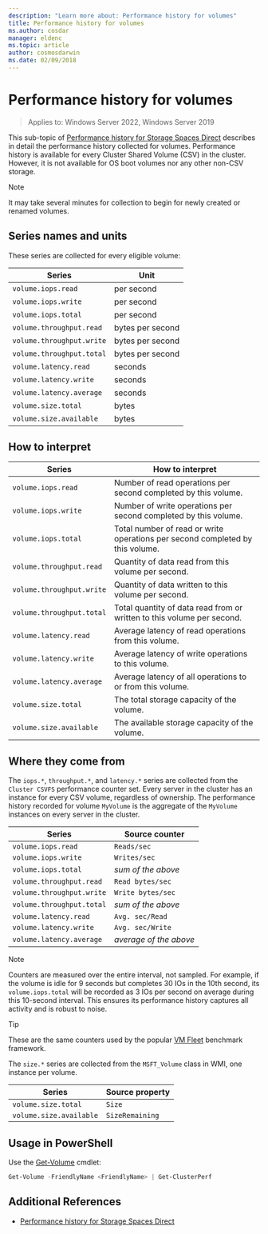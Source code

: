 ```yaml
---
description: "Learn more about: Performance history for volumes"
title: Performance history for volumes
ms.author: cosdar
manager: eldenc
ms.topic: article
author: cosmosdarwin
ms.date: 02/09/2018
---
```


# Performance history for volumes

>Applies to: Windows Server 2022, Windows Server 2019

This sub-topic of [Performance history for Storage Spaces Direct](performance-history.md) describes in detail the performance history collected for volumes. Performance history is available for every Cluster Shared Volume (CSV) in the cluster. However, it is not available for OS boot volumes nor any other non-CSV storage.

   > [!NOTE]
   > It may take several minutes for collection to begin for newly created or renamed volumes.

## Series names and units

These series are collected for every eligible volume:

| Series                    | Unit             |
|---------------------------|------------------|
| `volume.iops.read`        | per second       |
| `volume.iops.write`       | per second       |
| `volume.iops.total`       | per second       |
| `volume.throughput.read`  | bytes per second |
| `volume.throughput.write` | bytes per second |
| `volume.throughput.total` | bytes per second |
| `volume.latency.read`     | seconds          |
| `volume.latency.write`    | seconds          |
| `volume.latency.average`  | seconds          |
| `volume.size.total`       | bytes            |
| `volume.size.available`   | bytes            |

## How to interpret

| Series                    | How to interpret                                                              |
|---------------------------|-------------------------------------------------------------------------------|
| `volume.iops.read`        | Number of read operations per second completed by this volume.                |
| `volume.iops.write`       | Number of write operations per second completed by this volume.               |
| `volume.iops.total`       | Total number of read or write operations per second completed by this volume. |
| `volume.throughput.read`  | Quantity of data read from this volume per second.                            |
| `volume.throughput.write` | Quantity of data written to this volume per second.                           |
| `volume.throughput.total` | Total quantity of data read from or written to this volume per second.        |
| `volume.latency.read`     | Average latency of read operations from this volume.                          |
| `volume.latency.write`    | Average latency of write operations to this volume.                           |
| `volume.latency.average`  | Average latency of all operations to or from this volume.                     |
| `volume.size.total`       | The total storage capacity of the volume.                                     |
| `volume.size.available`   | The available storage capacity of the volume.                                 |

## Where they come from

The `iops.*`, `throughput.*`, and `latency.*` series are collected from the `Cluster CSVFS` performance counter set. Every server in the cluster has an instance for every CSV volume, regardless of ownership. The performance history recorded for volume `MyVolume` is the aggregate of the `MyVolume` instances on every server in the cluster.

| Series                    | Source counter         |
|---------------------------|------------------------|
| `volume.iops.read`        | `Reads/sec`            |
| `volume.iops.write`       | `Writes/sec`           |
| `volume.iops.total`       | *sum of the above*     |
| `volume.throughput.read`  | `Read bytes/sec`       |
| `volume.throughput.write` | `Write bytes/sec`      |
| `volume.throughput.total` | *sum of the above*     |
| `volume.latency.read`     | `Avg. sec/Read`        |
| `volume.latency.write`    | `Avg. sec/Write`       |
| `volume.latency.average`  | *average of the above* |

   > [!NOTE]
   > Counters are measured over the entire interval, not sampled. For example, if the volume is idle for 9 seconds but completes 30 IOs in the 10th second, its `volume.iops.total` will be recorded as 3 IOs per second on average during this 10-second interval. This ensures its performance history captures all activity and is robust to noise.

   > [!TIP]
   > These are the same counters used by the popular [VM Fleet](https://github.com/microsoft/diskspd/blob/master/Frameworks/VMFleet/WatchCluster.psm1) benchmark framework.

The `size.*` series are collected from the `MSFT_Volume` class in WMI, one instance per volume.

| Series                    | Source property |
|---------------------------|-----------------|
| `volume.size.total`       | `Size`          |
| `volume.size.available`   | `SizeRemaining` |

## Usage in PowerShell

Use the [Get-Volume](/powershell/module/storage/get-volume) cmdlet:

```PowerShell
Get-Volume -FriendlyName <FriendlyName> | Get-ClusterPerf
```

## Additional References

- [Performance history for Storage Spaces Direct](performance-history.md)
